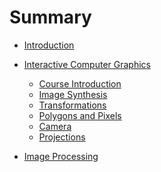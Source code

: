 # Summary

* [Introduction](README.md)
* [Interactive Computer Graphics]()
  * [Course Introduction](NOTES/course-introduction.md)
  * [Image Synthesis](NOTES/image-synthesis.md)
  * [Transformations](NOTES/transformations.md)
  * [Polygons and Pixels](NOTES/polygons-and-pixels.md)
  * [Camera](NOTES/camera.md)
  * [Projections](NOTES/projections.md)
  
* [Image Processing]()